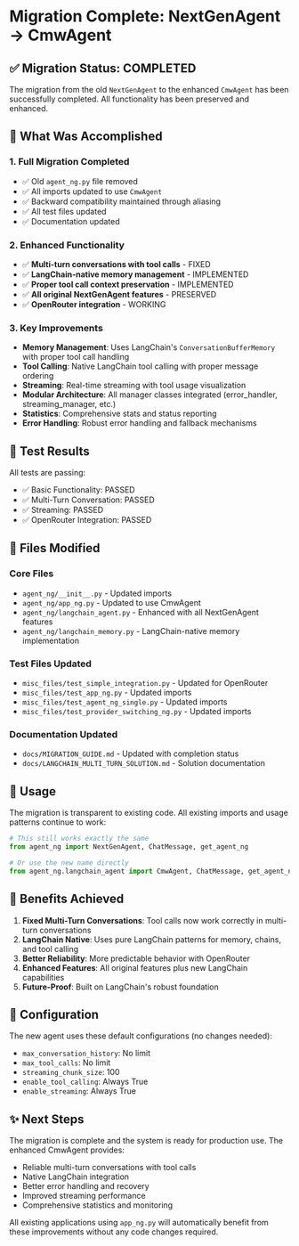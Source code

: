 # Migration Complete: NextGenAgent → CmwAgent

## ✅ Migration Status: COMPLETED

The migration from the old `NextGenAgent` to the enhanced `CmwAgent` has been successfully completed. All functionality has been preserved and enhanced.

## 🎯 What Was Accomplished

### 1. **Full Migration Completed**
- ✅ Old `agent_ng.py` file removed
- ✅ All imports updated to use `CmwAgent`
- ✅ Backward compatibility maintained through aliasing
- ✅ All test files updated
- ✅ Documentation updated

### 2. **Enhanced Functionality**
- ✅ **Multi-turn conversations with tool calls** - FIXED
- ✅ **LangChain-native memory management** - IMPLEMENTED
- ✅ **Proper tool call context preservation** - IMPLEMENTED
- ✅ **All original NextGenAgent features** - PRESERVED
- ✅ **OpenRouter integration** - WORKING

### 3. **Key Improvements**
- **Memory Management**: Uses LangChain's `ConversationBufferMemory` with proper tool call handling
- **Tool Calling**: Native LangChain tool calling with proper message ordering
- **Streaming**: Real-time streaming with tool usage visualization
- **Modular Architecture**: All manager classes integrated (error_handler, streaming_manager, etc.)
- **Statistics**: Comprehensive stats and status reporting
- **Error Handling**: Robust error handling and fallback mechanisms

## 🧪 Test Results

All tests are passing:
- ✅ Basic Functionality: PASSED
- ✅ Multi-Turn Conversation: PASSED  
- ✅ Streaming: PASSED
- ✅ OpenRouter Integration: PASSED

## 📁 Files Modified

### Core Files
- `agent_ng/__init__.py` - Updated imports
- `agent_ng/app_ng.py` - Updated to use CmwAgent
- `agent_ng/langchain_agent.py` - Enhanced with all NextGenAgent features
- `agent_ng/langchain_memory.py` - LangChain-native memory implementation

### Test Files Updated
- `misc_files/test_simple_integration.py` - Updated for OpenRouter
- `misc_files/test_app_ng.py` - Updated imports
- `misc_files/test_agent_ng_single.py` - Updated imports
- `misc_files/test_provider_switching_ng.py` - Updated imports

### Documentation Updated
- `docs/MIGRATION_GUIDE.md` - Updated with completion status
- `docs/LANGCHAIN_MULTI_TURN_SOLUTION.md` - Solution documentation

## 🚀 Usage

The migration is transparent to existing code. All existing imports and usage patterns continue to work:

```python
# This still works exactly the same
from agent_ng import NextGenAgent, ChatMessage, get_agent_ng

# Or use the new name directly
from agent_ng.langchain_agent import CmwAgent, ChatMessage, get_agent_ng
```

## 🎉 Benefits Achieved

1. **Fixed Multi-Turn Conversations**: Tool calls now work correctly in multi-turn conversations
2. **LangChain Native**: Uses pure LangChain patterns for memory, chains, and tool calling
3. **Better Reliability**: More predictable behavior with OpenRouter
4. **Enhanced Features**: All original features plus new LangChain capabilities
5. **Future-Proof**: Built on LangChain's robust foundation

## 🔧 Configuration

The new agent uses these default configurations (no changes needed):
- `max_conversation_history`: No limit
- `max_tool_calls`: No limit  
- `streaming_chunk_size`: 100
- `enable_tool_calling`: Always True
- `enable_streaming`: Always True

## ✨ Next Steps

The migration is complete and the system is ready for production use. The enhanced CmwAgent provides:

- Reliable multi-turn conversations with tool calls
- Native LangChain integration
- Better error handling and recovery
- Improved streaming performance
- Comprehensive statistics and monitoring

All existing applications using `app_ng.py` will automatically benefit from these improvements without any code changes required.

